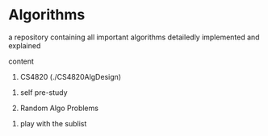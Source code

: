 # Algorithms

a repository containing all important algorithms detailedly implemented and explained

content

1. CS4820 (./CS4820AlgDesign)
1) self pre-study

2. Random Algo Problems
1) play with the sublist
